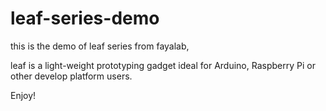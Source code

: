 leaf-series-demo
================
this is the demo of leaf series from fayalab, 

leaf is a light-weight prototyping gadget ideal for Arduino, Raspberry Pi or other develop platform users.

Enjoy!
